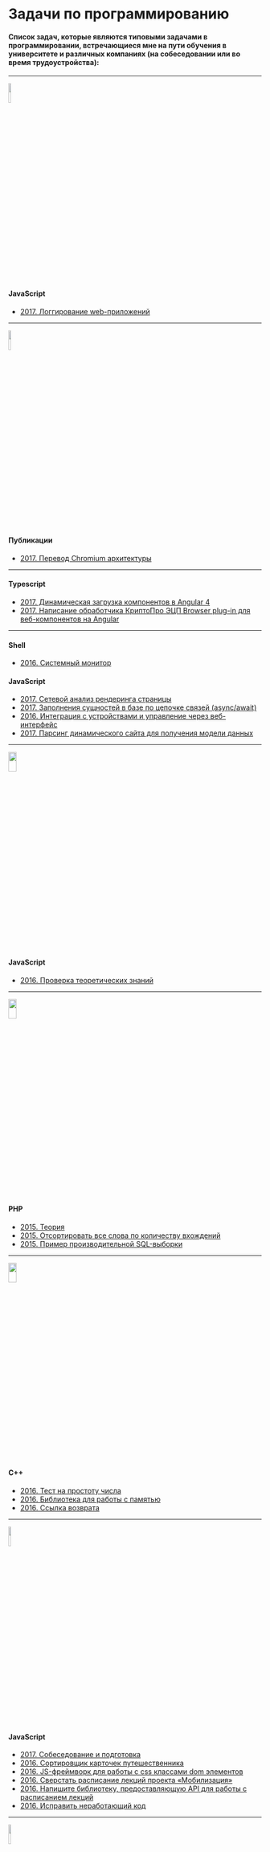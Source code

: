 # Задачи по программированию
#### Список задач, которые являются типовыми задачами в программировании, встречающиеся мне на пути обучения в университете и различных компаниях (на собеседовании или во время трудоустройства):

--------------

<img src="https://pbs.twimg.com/profile_images/545505809036103680/Bd1I7Nav.jpeg" width="10%" alt="" />

#### JavaScript
- [2017. Логгирование web-приложений](https://github.com/splincodewd/client-logger)

--------------

<img src="https://habrastorage.org/web/bbd/613/c21/bbd613c2128144bbae24e0cda4b412ef.png" width="10%" alt="" />

#### Публикации
- [2017. Перевод Chromium архитектуры](https://github.com/splincode/chromium-architecture)

--------------

#### Typescript
- [2017. Динамическая загрузка компонентов в Angular 4](https://github.com/splincodewd/collection-codework/tree/master/typescript/angular/dynamic.ts)
- [2017. Написание обработчика КриптоПро ЭЦП Browser plug-in для веб-компонентов на Angular](https://github.com/splincode/cryptopro-browser-plugin)

--------------

#### Shell
- [2016. Системный монитор](https://github.com/splincode/system-monitor)

#### JavaScript
- [2017. Сетевой анализ рендеринга страницы](https://github.com/splincode/recursive-phantomjs)
- [2017. Заполнения сущностей в базе по цепочке связей (async/await)](https://github.com/splincodewd/collection-codework/tree/master/javascript/async-await)
- [2016. Интеграция с устройствами и управление через веб-интерфейс](https://github.com/splincode/ihardware/tree/master/omron)
- [2017. Парсинг динамического сайта для получения модели данных](https://github.com/splincode/parse-site-example)

--------------

<img src="http://json.tv/images/general/2014/12/09/20141209192310-1292.png" width="18%" height="10%" alt="">

#### JavaScript
- [2016. Проверка теоретических знаний](https://github.com/splincodewd/collection-codework/tree/master/javascript/theory)

--------------

<img src="http://www.spomoni.com/wp-content/uploads/2013/04/2013-3-18-11-32-34-759.png" width="18%" height="10%" alt="">

#### PHP
- [2015. Теория](https://github.com/splincodewd/collection-codework/tree/master/php/theory)
- [2015. Отсортировать все слова по количеству вхождений](https://github.com/splincodewd/collection-codework/tree/master/php/sort)
- [2015. Пример производительной SQL-выборки](https://github.com/splincodewd/collection-codework/tree/master/php/sql)

--------------

<img src="https://habrastorage.org/files/bf3/57e/832/bf357e832ba24e69b4182efc56d07283.jpg" width="18%" height="10%" alt="">

#### C++
- [2016. Тест на простоту числа](https://github.com/splincodewd/collection-codework/tree/master/cpp/prime)
- [2016. Библиотека для работы с памятью](https://github.com/splincodewd/collection-codework/tree/master/cpp/memory)
- [2016. Ссылка возврата](https://github.com/splincodewd/collection-codework/tree/master/cpp/link)

--------------

<img src="https://avatars.yandex.net/get-bunker/7dab1734c4d1632185bd09b2d8e6b66e8cafb732/normal/7dab17.png" width="10%" height="10%" alt="">

#### JavaScript

- [2017. Собеседование и подготовка](https://github.com/splincodewd/collection-codework/tree/master/javascript/interview-dev)
- [2016. Сортировщик карточек путешественника](https://github.com/splincodewd/collection-codework/tree/master/javascript/travels)
- [2016. JS-фреймворк для работы с css классами dom элементов](https://github.com/splincodewd/collection-codework/tree/master/javascript/framework)
- [2016. Cверстать расписание лекций проекта «Мобилизация»](https://github.com/splincodewd/collection-codework/tree/master/javascript/mobilization)
- [2016. Напишите библиотеку, предоставляющую API для работы с расписанием лекций](https://github.com/splincodewd/collection-codework/tree/master/javascript/mobilization-api)
- [2016. Исправить неработающий код](https://github.com/splincodewd/collection-codework/tree/master/javascript/fetch-error)

--------------

<img src="https://upload.wikimedia.org/wikipedia/ru/8/8a/Stankin.gif" width="10%" height="10%" alt="">

#### Технические материалы
- [Страница кафедры с лекциями, семинарами и вебинарами](https://github.com/stankin/uits-labs)

--------------

#### C++
- [2015. Функции для работы с файлами](https://github.com/splincodewd/collection-codework/tree/master/cpp/fs)
- [2015. Статичный ассоциативный массив](https://github.com/splincodewd/collection-codework/tree/master/cpp/associative)
- [2015. Электронные часы (GUI)](https://github.com/splincodewd/collection-codework/tree/master/cpp/gui)
- [2015. Библиотеки (dll, so)](https://github.com/splincodewd/collection-codework/tree/master/cpp/dll)
- [2014. Структура данных - вектор](https://github.com/splincodewd/collection-codework/tree/master/cpp/vector)
- [2014. Структура данных - матрица](https://github.com/splincodewd/collection-codework/tree/master/cpp/matrix)
- [2014. Структура данных - граф](https://github.com/splincodewd/collection-codework/tree/master/cpp/graph)
- [2014. Структура данных - дерево](https://github.com/splincodewd/collection-codework/tree/master/cpp/tree)
- [2014. Универсальный скалярный тип](https://github.com/splincodewd/collection-codework/tree/master/cpp/var)
- [2014. Игра «Жизнь» на WebView](https://github.com/splincodewd/collection-codework/tree/master/cpp/gamelife)
- [2014. Компилятор](https://github.com/splincodewd/collection-codework/tree/master/cpp/compiler)
- [2014. Транслятор](https://github.com/splincodewd/collection-codework/tree/master/cpp/translater)
- [2014. Мультитранслятор](https://github.com/splincodewd/collection-codework/tree/master/cpp/multitranslater)
- [2014. Интерпретатор лямбда-исчислений](https://github.com/splincodewd/collection-codework/tree/master/cpp/lambda)
- [2014. Решатель судоку](https://github.com/splincodewd/collection-codework/tree/master/cpp/sudoku)
- [2014. Метод сопряженных градиентов](https://github.com/splincodewd/collection-codework/blob/master/cpp/nonlinear_conjugate_gradient_method/)


--------------

#### Visual C++
- [2015. Типичный каркас Win32 приложения](https://github.com/splincodewd/collection-codework/tree/master/vc/lab1/base.cpp)
- [2015. Отрисовка сетки](https://github.com/splincodewd/collection-codework/tree/master/vc/lab1/grid.cpp)
- [2015. Отрисовка Солнца](https://github.com/splincodewd/collection-codework/tree/master/vc/lab1/sun.cpp)
- [2015. Отображение синуса](https://github.com/splincodewd/collection-codework/tree/master/vc/lab2/sin.cpp)
- [2015. Отображение параболы](https://github.com/splincodewd/collection-codework/tree/master/vc/lab2/parabola.cpp)
- [2015. Отображение плоскости поверхности](https://github.com/splincodewd/collection-codework/tree/master/vc/lab2/surface.cpp)
- [2015. Линия в 3ей четверти](https://github.com/splincodewd/collection-codework/blob/master/vc/lab2/graphs3th.cpp)

--------------

#### Java
- [2017. Перевод из одной системы счисления в другую](https://github.com/splincodewd/collection-codework/tree/master/java/notation)
- [2017. Фабричный метод](https://github.com/splincodewd/collection-codework/tree/master/java/garden)

--------------

#### JavaScript
- [2016. Уравнение теплопроводности](https://github.com/splincodewd/collection-codework/tree/master/javascript/transcalency)
- [2016. Волновое уравнение](https://github.com/splincodewd/collection-codework/tree/master/javascript/transcalency)
- [2016. Метод золотого сечения](https://github.com/splincodewd/collection-codework/tree/master/javascript/golden_section_method)
- [2016. Метод дихотомии](https://github.com/splincodewd/collection-codework/tree/master/javascript/dichotomy_method)
- [2016. Метод Хука-Дживса (прямой поиск)](https://github.com/splincodewd/collection-codework/blob/master/javascript/pattern_search/)
- [2016. Продукционная модель](https://github.com/splincodewd/collection-codework/blob/master/javascript/production_system/)
- [2016. Система решения задач теоретической механики методом сил](https://github.com/splincodewd/collection-codework/blob/master/javascript/cad/)
- [2016. Графический редактор](https://github.com/splincodewd/collection-codework/tree/master/javascript/grapheditor/)
- [2017. Разработка программы разграничения полномочий пользователей на основе парольной аутентификации](https://github.com/splincode/simple-authorize-service)

